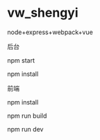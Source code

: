 # vw_shengyi

node+express+webpack+vue

后台

npm start

npm install

前端

npm install

npm run build

npm run dev

